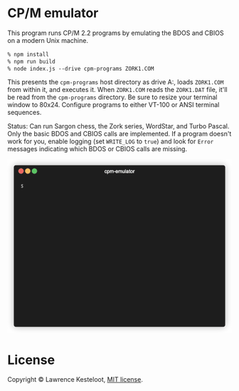 # CP/M emulator

This program runs CP/M 2.2 programs by emulating the BDOS and CBIOS on a modern Unix machine.

    % npm install
    % npm run build
    % node index.js --drive cpm-programs ZORK1.COM

This presents the `cpm-programs` host directory as drive A:, loads `ZORK1.COM` from within it, and
executes it. When `ZORK1.COM` reads the `ZORK1.DAT` file, it'll be read from the `cpm-programs`
directory. Be sure to resize your terminal window to 80x24. Configure programs to either
VT-100 or ANSI terminal sequences.

Status: Can run Sargon chess, the Zork series, WordStar, and Turbo Pascal. Only
the basic BDOS and CBIOS calls are implemented. If a program doesn't work for you,
enable logging (set `WRITE_LOG` to `true`) and look for `Error` messages indicating
which BDOS or CBIOS calls are missing.

![Demo](demo/demo.gif)

# License

Copyright &copy; Lawrence Kesteloot, [MIT license](LICENSE).

